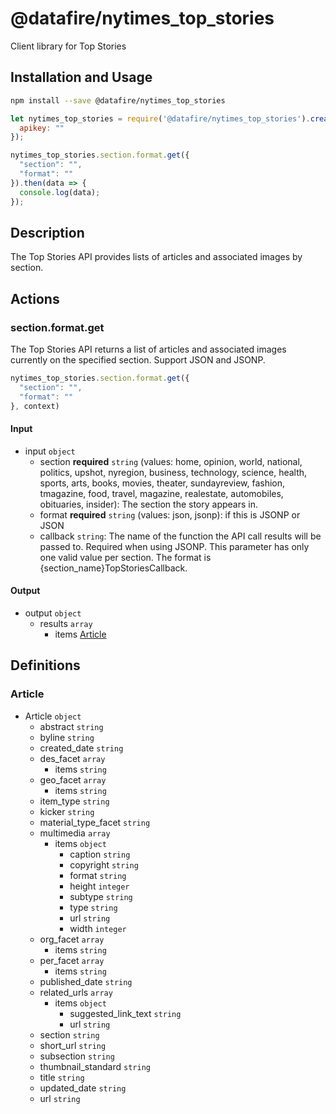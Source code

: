 # @datafire/nytimes_top_stories

Client library for Top Stories

## Installation and Usage
```bash
npm install --save @datafire/nytimes_top_stories
```
```js
let nytimes_top_stories = require('@datafire/nytimes_top_stories').create({
  apikey: ""
});

nytimes_top_stories.section.format.get({
  "section": "",
  "format": ""
}).then(data => {
  console.log(data);
});
```

## Description

The Top Stories API provides lists of articles and associated images by section.

## Actions

### section.format.get
The Top Stories API returns a list of articles and associated images currently on the specified section.  Support JSON and JSONP.



```js
nytimes_top_stories.section.format.get({
  "section": "",
  "format": ""
}, context)
```

#### Input
* input `object`
  * section **required** `string` (values: home, opinion, world, national, politics, upshot, nyregion, business, technology, science, health, sports, arts, books, movies, theater, sundayreview, fashion, tmagazine, food, travel, magazine, realestate, automobiles, obituaries, insider): The section the story appears in.
  * format **required** `string` (values: json, jsonp): if this is JSONP or JSON
  * callback `string`: The name of the function the API call results will be passed to. Required when using JSONP. This parameter has only one valid value per section. The format is {section_name}TopStoriesCallback.

#### Output
* output `object`
  * results `array`
    * items [Article](#article)



## Definitions

### Article
* Article `object`
  * abstract `string`
  * byline `string`
  * created_date `string`
  * des_facet `array`
    * items `string`
  * geo_facet `array`
    * items `string`
  * item_type `string`
  * kicker `string`
  * material_type_facet `string`
  * multimedia `array`
    * items `object`
      * caption `string`
      * copyright `string`
      * format `string`
      * height `integer`
      * subtype `string`
      * type `string`
      * url `string`
      * width `integer`
  * org_facet `array`
    * items `string`
  * per_facet `array`
    * items `string`
  * published_date `string`
  * related_urls `array`
    * items `object`
      * suggested_link_text `string`
      * url `string`
  * section `string`
  * short_url `string`
  * subsection `string`
  * thumbnail_standard `string`
  * title `string`
  * updated_date `string`
  * url `string`



